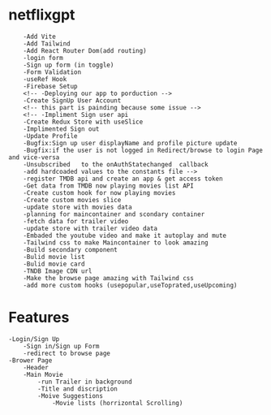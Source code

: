 # netflixgpt

        -Add Vite
        -Add Tailwind
        -Add React Router Dom(add routing)
        -login form
        -Sign up form (in toggle)
        -Form Validation
        -useRef Hook
        -Firebase Setup
        <!-- -Deploying our app to porduction -->
        -Create SignUp User Account
        <!-- this part is painding because some issue -->
        <!-- -Impliment Sign user api
        -Create Redux Store with useSlice
        -Implimented Sign out
        -Update Profile
        -Bugfix:Sign up user displayName and profile picture update
        -Bugfix:if the user is not logged in Redirect/browse to login Page and vice-versa
        -Unsubscribed   to the onAuthStatechanged  callback
        -add hardcoaded values to the constants file -->
        -register TMDB api and create an app & get access token
        -Get data from TMDB now playing movies list API
        -Create custom hook for now playing movies
        -Create custom movies slice
        -update store with movies data
        -planning for maincontainer and scondary container
        -fetch data for trailer video
        -update store with trailer video data
        -Embaded the youtube video and make it autoplay and mute
        -Tailwind css to make Maincontainer to look amazing
        -Build secondary component
        -Bulid movie list
        -Bulid movie card
        -TNDB Image CDN url
        -Make the browse page amazing with Tailwind css
        -add more custom hooks (usepopular,useToprated,useUpcoming)


# Features

    -Login/Sign Up
        -Sign in/Sign up Form
        -redirect to browse page
    -Brower Page
        -Header
        -Main Movie
            -run Trailer in background
            -Title and discription
            -Moive Suggestions
                -Movie lists (horrizontal Scrolling)
